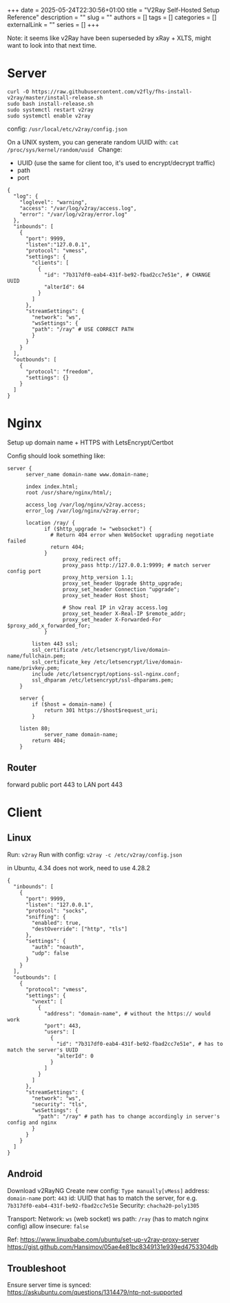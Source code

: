 +++ 
date = 2025-05-24T22:30:56+01:00
title = "V2Ray Self-Hosted Setup Reference"
description = ""
slug = ""
authors = []
tags = []
categories = []
externalLink = ""
series = []
+++

Note: it seems like v2Ray have been superseded by xRay + XLTS, might want to look into that next time.

# Server

```
curl -O https://raw.githubusercontent.com/v2fly/fhs-install-v2ray/master/install-release.sh
sudo bash install-release.sh
sudo systemctl restart v2ray
sudo systemctl enable v2ray
```

config:
`/usr/local/etc/v2ray/config.json`

On a UNIX system, you can generate random UUID with:
`cat /proc/sys/kernel/random/uuid
`
Change:

- UUID (use the same for client too, it's used to encrypt/decrypt traffic)
- path
- port

```
{
  "log": {
    "loglevel": "warning",
    "access": "/var/log/v2ray/access.log",
    "error": "/var/log/v2ray/error.log"
  },
  "inbounds": [
    {
      "port": 9999,
      "listen":"127.0.0.1",
      "protocol": "vmess",
      "settings": {
        "clients": [
          {
            "id": "7b317df0-eab4-431f-be92-fbad2cc7e51e", # CHANGE UUID
            "alterId": 64
          }
        ]
      },
      "streamSettings": {
        "network": "ws",
        "wsSettings": {
        "path": "/ray" # USE CORRECT PATH
        }
      }
    }
  ],
  "outbounds": [
    {
      "protocol": "freedom",
      "settings": {}
    }
  ]
}
```

# Nginx

Setup up domain name + HTTPS with LetsEncrypt/Certbot

Config should look something like:

```
server {
      server_name domain-name www.domain-name;

      index index.html;
      root /usr/share/nginx/html/;

      access_log /var/log/nginx/v2ray.access;
      error_log /var/log/nginx/v2ray.error;

      location /ray/ {
            if ($http_upgrade != "websocket") {
              # Return 404 error when WebSocket upgrading negotiate failed
              return 404;
            }
                  proxy_redirect off;
                  proxy_pass http://127.0.0.1:9999; # match server config port
                  proxy_http_version 1.1;
                  proxy_set_header Upgrade $http_upgrade;
                  proxy_set_header Connection "upgrade";
                  proxy_set_header Host $host;

                  # Show real IP in v2ray access.log
                  proxy_set_header X-Real-IP $remote_addr;
                  proxy_set_header X-Forwarded-For $proxy_add_x_forwarded_for;
            }

        listen 443 ssl;
        ssl_certificate /etc/letsencrypt/live/domain-name/fullchain.pem;
        ssl_certificate_key /etc/letsencrypt/live/domain-name/privkey.pem;
        include /etc/letsencrypt/options-ssl-nginx.conf;
        ssl_dhparam /etc/letsencrypt/ssl-dhparams.pem;
    }

    server {
        if ($host = domain-name) {
            return 301 https://$host$request_uri;
        }

    listen 80;
            server_name domain-name;
        return 404;
    }
```

## Router

forward public port 443 to LAN port 443

# Client

## Linux

Run: `v2ray`
Run with config: `v2ray -c /etc/v2ray/config.json`

in Ubuntu, 4.34 does not work, need to use 4.28.2

```
{
  "inbounds": [
    {
      "port": 9999,
      "listen": "127.0.0.1",
      "protocol": "socks",
      "sniffing": {
        "enabled": true,
        "destOverride": ["http", "tls"]
      },
      "settings": {
        "auth": "noauth",
        "udp": false
      }
    }
  ],
  "outbounds": [
    {
      "protocol": "vmess",
      "settings": {
        "vnext": [
          {
            "address": "domain-name", # without the https:// would work
            "port": 443,
            "users": [
              {
                "id": "7b317df0-eab4-431f-be92-fbad2cc7e51e", # has to match the server's UUID
                "alterId": 0
              }
            ]
          }
        ]
      },
      "streamSettings": {
        "network": "ws",
        "security": "tls",
        "wsSettings": {
          "path": "/ray" # path has to change accordingly in server's config and nginx
        }
      }
    }
  ]
}
```

## Android

Download v2RayNG
Create new config: `Type manually[vMess]`
address: `domain-name`
port: `443`
id: UUID that has to match the server, for e.g. `7b317df0-eab4-431f-be92-fbad2cc7e51e`
Security: `chacha20-poly1305`

Transport:
Network: `ws` (web socket)
ws path: `/ray` (has to match nginx config)
allow insecure: `false`

Ref:
https://www.linuxbabe.com/ubuntu/set-up-v2ray-proxy-server
https://gist.github.com/Hansimov/05ae4e81bc8349131e939ed4753304db

## Troubleshoot

Ensure server time is synced: https://askubuntu.com/questions/1314479/ntp-not-supported
